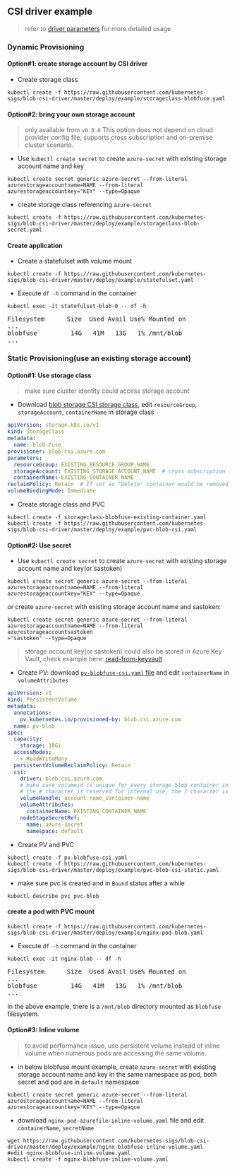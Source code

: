 ## CSI driver example
> refer to [driver parameters](../../docs/driver-parameters.md) for more detailed usage

### Dynamic Provisioning
#### Option#1: create storage account by CSI driver
 - Create storage class
```console
kubectl create -f https://raw.githubusercontent.com/kubernetes-sigs/blob-csi-driver/master/deploy/example/storageclass-blobfuse.yaml
```

#### Option#2: bring your own storage account
 > only available from `v0.9.0`
 > This option does not depend on cloud provider config file, supports cross subscription and on-premise cluster scenario.
 - Use `kubectl create secret` to create `azure-secret` with existing storage account name and key
```console
kubectl create secret generic azure-secret --from-literal azurestorageaccountname=NAME --from-literal azurestorageaccountkey="KEY" --type=Opaque
```

 - create storage class referencing `azure-secret`
```console
kubectl create -f https://raw.githubusercontent.com/kubernetes-sigs/blob-csi-driver/master/deploy/example/storageclass-blob-secret.yaml
```

#### Create application
 - Create a statefulset with volume mount
```console
kubectl create -f https://raw.githubusercontent.com/kubernetes-sigs/blob-csi-driver/master/deploy/example/statefulset.yaml
```

 - Execute `df -h` command in the container
```console
kubectl exec -it statefulset-blob-0 -- df -h
```
<pre>
Filesystem      Size  Used Avail Use% Mounted on
...
blobfuse         14G   41M   13G   1% /mnt/blob
...
</pre>

### Static Provisioning(use an existing storage account)
#### Option#1: Use storage class
> make sure cluster identity could access storage account
 - Download [blob storage CSI storage class](https://raw.githubusercontent.com/kubernetes-sigs/blob-csi-driver/master/deploy/example/storageclass-blobfuse-existing-container.yaml), edit `resourceGroup`, `storageAccount`, `containerName` in storage class
```yaml
apiVersion: storage.k8s.io/v1
kind: StorageClass
metadata:
  name: blob-fuse
provisioner: blob.csi.azure.com
parameters:
  resourceGroup: EXISTING_RESOURCE_GROUP_NAME
  storageAccount: EXISTING_STORAGE_ACCOUNT_NAME  # cross subscription is not supported
  containerName: EXISTING_CONTAINER_NAME
reclaimPolicy: Retain  # If set as "Delete" container would be removed after pvc deletion
volumeBindingMode: Immediate
```

 - Create storage class and PVC
```console
kubectl create -f storageclass-blobfuse-existing-container.yaml
kubectl create -f https://raw.githubusercontent.com/kubernetes-sigs/blob-csi-driver/master/deploy/example/pvc-blob-csi.yaml
```

#### Option#2: Use secret
 - Use `kubectl create secret` to create `azure-secret` with existing storage account name and key(or sastoken)
```console
kubectl create secret generic azure-secret --from-literal azurestorageaccountname=NAME --from-literal azurestorageaccountkey="KEY" --type=Opaque
```

or create `azure-secret` with existing storage account name and sastoken:

```console
kubectl create secret generic azure-secret --from-literal azurestorageaccountname=NAME --from-literal azurestorageaccountsastoken
="sastoken" --type=Opaque
```

> storage account key(or sastoken) could also be stored in Azure Key Vault, check example here: [read-from-keyvault](../../docs/read-from-keyvault.md)

 - Create PV: download [`pv-blobfuse-csi.yaml` file](https://raw.githubusercontent.com/kubernetes-sigs/blob-csi-driver/master/deploy/example/pv-blobfuse-csi.yaml) and edit `containerName` in `volumeAttributes`
```yaml
apiVersion: v1
kind: PersistentVolume
metadata:
  annotations:
    pv.kubernetes.io/provisioned-by: blob.csi.azure.com
  name: pv-blob
spec:
  capacity:
    storage: 10Gi
  accessModes:
    - ReadWriteMany
  persistentVolumeReclaimPolicy: Retain
  csi:
    driver: blob.csi.azure.com
    # make sure volumeid is unique for every storage blob container in the cluster
    # the # character is reserved for internal use, the / character is not allowed
    volumeHandle: account-name_container-name
    volumeAttributes:
      containerName: EXISTING_CONTAINER_NAME
    nodeStageSecretRef:
      name: azure-secret
      namespace: default
```

 - Create PV and PVC
```console
kubectl create -f pv-blobfuse-csi.yaml
kubectl create -f https://raw.githubusercontent.com/kubernetes-sigs/blob-csi-driver/master/deploy/example/pvc-blob-csi-static.yaml
```

 - make sure pvc is created and in `Bound` status after a while
```console
kubectl describe pvc pvc-blob
```

#### create a pod with PVC mount
```console
kubectl create -f https://raw.githubusercontent.com/kubernetes-sigs/blob-csi-driver/master/deploy/example/nginx-pod-blob.yaml
```

 - Execute `df -h` command in the container
```console
kubectl exec -it nginx-blob -- df -h
```
<pre>
Filesystem      Size  Used Avail Use% Mounted on
...
blobfuse         14G   41M   13G   1% /mnt/blob
...
</pre>

In the above example, there is a `/mnt/blob` directory mounted as `blobfuse` filesystem.

#### Option#3: Inline volume
 > to avoid performance issue, use persistent volume instead of inline volume when numerous pods are accessing the same volume.
 - in below blobfuse mount example, create `azure-secret` with existing storage account name and key in the same namespace as pod, both secret and pod are in `default` namespace
```console
kubectl create secret generic azure-secret --from-literal azurestorageaccountname=NAME --from-literal azurestorageaccountkey="KEY" --type=Opaque
```

 - download `nginx-pod-azurefile-inline-volume.yaml` file and edit `containerName`, `secretName`
```console
wget https://raw.githubusercontent.com/kubernetes-sigs/blob-csi-driver/master/deploy/example/nginx-blobfuse-inline-volume.yaml
#edit nginx-blobfuse-inline-volume.yaml
kubectl create -f nginx-blobfuse-inline-volume.yaml
```
